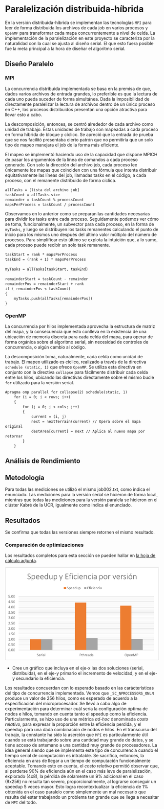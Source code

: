 # Paralelización distribuida-híbrida

En la versión distribuida-híbrida se implementan las tecnologías `MPI` para
leer de forma distribuida los archivos de cada job en varios procesos y
`OpenMP` para transformar cada mapa concurrentemente a nivel de celda. La
implementación de la paralelización en este proyecto se caracteriza por la
naturalidad con la cual se ajusta al diseño serial. El que esto fuera
posible fue la meta principal a la hora de diseñar el algoritmo serial.

## Diseño Paralelo

### MPI

La concurrencia distribuida implementada se basa en la premisa de que, dados
varios archivos de entrada grandes, lo preferible es que la lectura de cada
uno pueda suceder de forma simultánea. Dada la imposibilidad de directamente
paralelizar la lectura de archivos dentro de un único proceso en C++, los
procesos distribuidos presentan una opción atractiva para llevar esto a cabo.

La descomposición, entonces, se centró alrededor de cada archivo como unidad
de trabajo. Estas unidades de trabajo son mapeadas a cada proceso en forma
híbrida de bloque y cíclico. Se apreció que la entrada de prueba que se nos
facilitó presentaba cierto patrón que no permitiría que un solo tipo de
mapeo manejara el job de la forma más eficiente.

El mapeo se implementó haciendo uso de la capacidad que dispone MPICH de
pasar los argumentos de la línea de comandos a cada proceso generado. Con
solo la dirección del archivo job, cada proceso lee únicamente los mapas que
coinciden con una fórmula que intenta distribuir equitativamente las líneas
del job, llamadas tasks en el código, a cada proceso, con el remanente
distribuido de forma cíclica.

    allTasks = [lista del archivo job]
	taskCount = allTasks.size
	remainder = taskCount % processCount
	mapsPerProcess = taskCount / processCount

Observamos en lo anterior como se preparan las cantidades necesarias para
dividir los tasks entre cada proceso. Seguidamente podemos ver cómo se toma,
funcionalmente, un subvector para cada proceso, en la forma de `myTasks`, y
luego se distribuyen los tasks remanentes calculando el punto de inicio para
los mismos uno después del último valor múltiplo del número de procesos.
Para simplificar esto último se explota la intuición que, a lo sumo, cada
proceso puede recibir un solo task remanente.

	taskStart = rank * mapsPerProcess
	taskEnd = (rank + 1) * mapsPerProcess

	myTasks = allTasks[taskStart, taskEnd)

	remainderStart = taskCount - remainder
	remainderPos = remainderStart + rank
	if ( remainderPos < taskCount)
	{
		myTasks.push(allTasks[remainderPos])
	}

### OpenMP

La concurrencia por hilos implementada aprovecha la estructura de matriz del
mapa, y la consecuencia que esto conlleva en la existencia de una ubicación
de memoria discreta para cada celda del mapa, para operar de forma orgánica
sobre el algoritmo serial, sin necesidad de controles de concurrencia, o algún
cambio al código.

La descomposición toma, naturalmente, cada celda como unidad de trabajo. El
mapeo utilizado es cíclico, realizado a través de la directiva `schedule
(static, 1)` que ofrece `OpenMP`. Se utiliza esta directiva en conjunto con
la directiva `collapse` para fácilmente distribuir cada celda entre los
hilos, ubicando las directivas directamente sobre el mismo bucle `for`
utilizado para la versión serial.

    #pragma omp parallel for collapse(2) schedule(static, 1)
        for (i = 0; i < rows; i++)
        {
            for (j = 0; j < cols; j++)
            {
                current = (i, j)
                next = nextTerrain(current) // Opera sobre el mapa original
                destArea[current] = next // Aplica al nuevo mapa por retornar
            }
        }

## Análisis de Rendimiento

## Metodología

Para todas las mediciones se utilizó el mismo job002.txt, como indica el enunciado. Las mediciones para la versión
serial se hicieron de forma local, mientras que todas las mediciones para la versión paralela se hicieron en el clúster
Kabré de la UCR, igualmente como indica el enunciado.

## Resultados

Se confirma que todas las versiones siempre retornen el mismo resultado.

### Comparación de optimizaciones

Los resultados completos para esta sección se pueden hallar en [la hoja de cálculo adjunta](reporte.xlsx).

![Speedup y eficiencia por versión](sepv.png)

* Cree un gráfico que incluya en el eje-x las dos soluciones (serial,
  distribuida), en el eje-y primario el incremento de velocidad, y en el eje-y secundario la eficiencia.

Los resultados concuerdan con lo esperado basado en las carácterísticas del tipo de concurrencia implementada.
Vemos que `_SC_NPROCESSORS_ONLN` produce un valor de 256 hilos, como es esperado de acuerdo a la especificación del
microprocesador. Se llevó a cabo algo de experimentación para determinar cuál sería la configuración óptima de nodos e
hilos, tomando en cuenta tanto el speedup como la eficiencia. Particularmente, se hizo uso de una métrica _ad-hoc_
denominada _costo relativo_, para expresar la proporción entre la eficiencia perdida, y el speedup para una dada
combinación de nodos e hilos. En el transcurso del trabajo, la constante ha sido la aserción que `MPI` es
particularmente útil cuando se está trabajando sobre una cantidad muy grande de datos, y se tiene acceso de antemano a
una cantidad muy grande de procesadores. La idea general siendo que se implementa este tipo de concurrencia cuando el
tiempo serial de computación es intratable. Se sacrifica, entonces, la eficiencia en aras de llegar a un tiempo de
computación funcionalmente aceptable. Tomando esto en cuenta, el _costo relativo_ permitió observar que, al perderse 90%
de eficiencia aún en el caso más leve de paralelización, explorado (4x8), la pérdida de solamente un 9% adicional en el
caso (8x256) no resulta tan severo, proporcionalmente, al lograrse conseguir un speedup 5 veces mayor. Esto logra
recontextualizar la eficiencia de 1% obtenida en el caso paralelo como simplemente un mal necesario que resulta del
estar trabajando un problema tan grande que se llega a necesitar de `MPI` del todo.